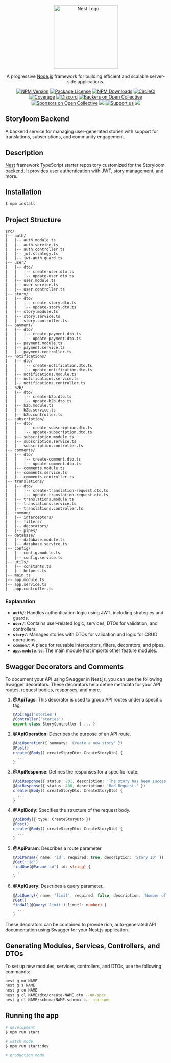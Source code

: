 <p align="center">
  <a href="http://nestjs.com/" target="blank"><img src="https://nestjs.com/img/logo-small.svg" width="200" alt="Nest Logo" /></a>
</p>

[circleci-image]: https://img.shields.io/circleci/build/github/nestjs/nest/master?token=abc123def456
[circleci-url]: https://circleci.com/gh/nestjs/nest

<p align="center">A progressive <a href="http://nodejs.org" target="_blank">Node.js</a> framework for building efficient and scalable server-side applications.</p>
<p align="center">
<a href="https://www.npmjs.com/~nestjscore" target="_blank"><img src="https://img.shields.io/npm/v/@nestjs/core.svg" alt="NPM Version" /></a>
<a href="https://www.npmjs.com/~nestjscore" target="_blank"><img src="https://img.shields.io/npm/l/@nestjs/core.svg" alt="Package License" /></a>
<a href="https://www.npmjs.com/~nestjscore" target="_blank"><img src="https://img.shields.io/npm/dm/@nestjs/common.svg" alt="NPM Downloads" /></a>
<a href="https://circleci.com/gh/nestjs/nest" target="_blank"><img src="https://img.shields.io/circleci/build/github/nestjs/nest/master" alt="CircleCI" /></a>
<a href="https://coveralls.io/github/nestjs/nest?branch=master" target="_blank"><img src="https://coveralls.io/repos/github/nestjs/nest/badge.svg?branch=master#9" alt="Coverage" /></a>
<a href="https://discord.gg/G7Qnnhy" target="_blank"><img src="https://img.shields.io/badge/discord-online-brightgreen.svg" alt="Discord"/></a>
<a href="https://opencollective.com/nest#backer" target="_blank"><img src="https://opencollective.com/nest/backers/badge.svg" alt="Backers on Open Collective" /></a>
<a href="https://opencollective.com/nest#sponsor" target="_blank"><img src="https://opencollective.com/nest/sponsors/badge.svg" alt="Sponsors on Open Collective" /></a>
<a href="https://paypal.me/kamilmysliwiec" target="_blank"><img src="https://img.shields.io/badge/Donate-PayPal-ff3f59.svg"/></a>
<a href="https://opencollective.com/nest#sponsor" target="_blank"><img src="https://img.shields.io/badge/Support%20us-Open%20Collective-41B883.svg" alt="Support us"></a>
<a href="https://twitter.com/nestframework" target="_blank"><img src="https://img.shields.io/twitter/follow/nestframework.svg?style=social&label=Follow"></a>
</p>

## Storyloom Backend

A backend service for managing user-generated stories with support for translations, subscriptions, and community engagement.

## Description

[Nest](https://github.com/nestjs/nest) framework TypeScript starter repository customized for the Storyloom backend. It provides user authentication with JWT, story management, and more.

## Installation

```bash
$ npm install
```

## Project Structure

```
src/
|-- auth/
|   |-- auth.module.ts
|   |-- auth.service.ts
|   |-- auth.controller.ts
|   |-- jwt.strategy.ts
|   |-- jwt-auth.guard.ts
|-- user/
|   |-- dto/
|   |   |-- create-user.dto.ts
|   |   |-- update-user.dto.ts
|   |-- user.module.ts
|   |-- user.service.ts
|   |-- user.controller.ts
|-- story/
|   |-- dto/
|   |   |-- create-story.dto.ts
|   |   |-- update-story.dto.ts
|   |-- story.module.ts
|   |-- story.service.ts
|   |-- story.controller.ts
|-- payment/
|   |-- dto/
|   |   |-- create-payment.dto.ts
|   |   |-- update-payment.dto.ts
|   |-- payment.module.ts
|   |-- payment.service.ts
|   |-- payment.controller.ts
|-- notifications/
|   |-- dto/
|   |   |-- create-notification.dto.ts
|   |   |-- update-notification.dto.ts
|   |-- notifications.module.ts
|   |-- notifications.service.ts
|   |-- notifications.controller.ts
|-- b2b/
|   |-- dto/
|   |   |-- create-b2b.dto.ts
|   |   |-- update-b2b.dto.ts
|   |-- b2b.module.ts
|   |-- b2b.service.ts
|   |-- b2b.controller.ts
|-- subscription/
|   |-- dto/
|   |   |-- create-subscription.dto.ts
|   |   |-- update-subscription.dto.ts
|   |-- subscription.module.ts
|   |-- subscription.service.ts
|   |-- subscription.controller.ts
|-- comments/
|   |-- dto/
|   |   |-- create-comment.dto.ts
|   |   |-- update-comment.dto.ts
|   |-- comments.module.ts
|   |-- comments.service.ts
|   |-- comments.controller.ts
|-- translations/
|   |-- dto/
|   |   |-- create-translation-request.dto.ts
|   |   |-- update-translation-request.dto.ts
|   |-- translations.module.ts
|   |-- translations.service.ts
|   |-- translations.controller.ts
|-- common/
|   |-- interceptors/
|   |-- filters/
|   |-- decorators/
|   |-- pipes/
|-- database/
|   |-- database.module.ts
|   |-- database.service.ts
|-- config/
|   |-- config.module.ts
|   |-- config.service.ts
|-- utils/
|   |-- constants.ts
|   |-- helpers.ts
|-- main.ts
|-- app.module.ts
|-- app.service.ts
|-- app.controller.ts
```

### Explanation

- **`auth/`**: Handles authentication logic using JWT, including strategies and guards.
- **`user/`**: Contains user-related logic, services, DTOs for validation, and controllers.
- **`story/`**: Manages stories with DTOs for validation and logic for CRUD operations.
- **`common/`**: A place for reusable interceptors, filters, decorators, and pipes.
- **`app.module.ts`**: The main module that imports other feature modules.

## Swagger Decorators and Comments

To document your API using Swagger in Nest.js, you can use the following Swagger decorators. These decorators help define metadata for your API routes, request bodies, responses, and more.

1. **@ApiTags**: This decorator is used to group API routes under a specific tag.

   ```typescript
   @ApiTags('stories')
   @Controller('stories')
   export class StoryController { ... }
   ```

2. **@ApiOperation**: Describes the purpose of an API route.

   ```typescript
   @ApiOperation({ summary: 'Create a new story' })
   @Post()
   create(@Body() createStoryDto: CreateStoryDto) {
     ...
   }
   ```

3. **@ApiResponse**: Defines the responses for a specific route.

   ```typescript
   @ApiResponse({ status: 201, description: 'The story has been successfully created.' })
   @ApiResponse({ status: 400, description: 'Bad Request.' })
   create(@Body() createStoryDto: CreateStoryDto) {
     ...
   }
   ```

4. **@ApiBody**: Specifies the structure of the request body.

   ```typescript
   @ApiBody({ type: CreateStoryDto })
   @Post()
   create(@Body() createStoryDto: CreateStoryDto) {
     ...
   }
   ```

5. **@ApiParam**: Describes a route parameter.

   ```typescript
   @ApiParam({ name: 'id', required: true, description: 'Story ID' })
   @Get(':id')
   findOne(@Param('id') id: string) {
     ...
   }
   ```

6. **@ApiQuery**: Describes a query parameter.

   ```typescript
   @ApiQuery({ name: 'limit', required: false, description: 'Number of results to return' })
   @Get()
   findAll(@Query('limit') limit?: number) {
     ...
   }
   ```

These decorators can be combined to provide rich, auto-generated API documentation using Swagger for your Nest.js application.

## Generating Modules, Services, Controllers, and DTOs

To set up new modules, services, controllers, and DTOs, use the following commands:

```bash
nest g mo NAME
nest g s NAME
nest g co NAME
nest g cl NAME/dto/create-NAME.dto --no-spec
nest g cl NAME/schema/NAME.schema.ts --no-spec

```

## Running the app

```bash
# development
$ npm run start

# watch mode
$ npm run start:dev

# production mode

